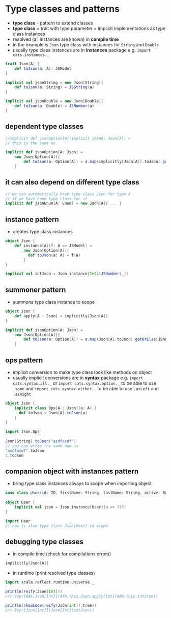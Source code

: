 # Type classes and patterns

* **type class** - pattern to extend classes
* **type class** = trait with type parameter + implicit implementations as type class instances
* resolved (all instances are known) in **compile time**
* in the example is `Json` type class with instances for `String` and `Double`
* usually type class instances are in **instances** package e.g. `import cats.instances._`
```scala
trait Json[A] {
    def toJson(a: A): JSModel
}

implicit val jsonString = new Json[String]{
    def toJson(a: String) = JSString(a)
}

implicit val jsonDouble = new Json[Double]{
    def toJson(a: Double) = JSNumber(a)
}
```
## dependent type classes
```scala
//implicit def jsonOption[A](implicit jsonA: Json[A]) =
// this is the same as

implicit def jsonOption[A: Json] = 
    new Json[Option[A]]{
        def toJson(a: Option[A]) = a.map(implicitly[Json[A]].toJson).getOrElse(JSNull)
    }
```

## it can also depend on different type class
```scala
// we can automatically have type class Json for type A
// if we have Enum type class for it 
implicit def jsonEnum[A: Enum] = new Json[A]{ ... }
```

## instance pattern
* creates type class instances
```scala
object Json {
    def instance[A](f: A => JSModel) =
        new Json[Option[A]]{
          def toJson(a: A) = f(a)
        }
}

implicit val intJson = Json.instance[Int](JSNumber(_))
```

## summoner pattern
* summons type class instance to scope
```scala
object Json {
    def apply[A : Json] = implicitly[Json[A]]
}

implicit def jsonOption[A: Json] = 
    new Json[Option[A]]{
        def toJson(a: Option[A]) = a.map(Json[A].toJson).getOrElse(JSNull)
    }
```

## ops pattern
* implicit conversion to make type class look like methods on object
* usually implicit conversions are in **syntax** package e.g. `import cats.syntax.all._` or `import cats.syntax.option._` to be able to use `.some` and `import cats.syntax.either._` to be able to use `.asLeft` and `.asRight`
```scala
object Json {
    implicit class Ops[A : Json](a: A) {
      def toJson = Json[A].toJson(a)
    }
}
 
import Json.Ops
  
Json[String].toJson("asdfasdf")  
// you can write the same now as   
"asdfasdf".toJson
1.toJson
```

## companion object with instances pattern
* bring type class instances always to scope when importing object
```scala
case class User(id: ID, firstName: String, lastName: String, active: Boolean)
 
object User {
    implicit val json = Json.instance[User](u => ???)
} 

import User
// now is also type class Json[User] in scope
```

## debugging type classes

* in compile time (check for compilations errors)

```scala
implicitly[Json[A]]
```  

* in runtime (print resolved type classes)

```scala
import scala.reflect.runtime.universe._

println(reify(Json[Int]))
//> Expr[AAA.Json[Int]](AAA.this.Json.apply[Int](AAA.this.intJson))

println(showCode(reify(Json[Int]).tree))
//> Expr[Json[Int]](Json[Int](intJson))
```
